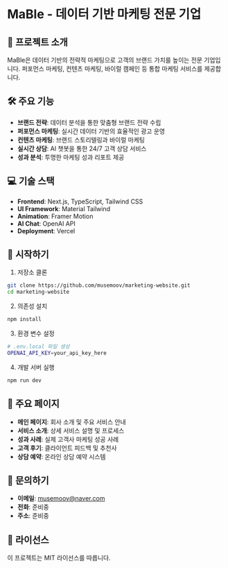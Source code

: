 # MaBle - 데이터 기반 마케팅 전문 기업

## 🚀 프로젝트 소개

MaBle은 데이터 기반의 전략적 마케팅으로 고객의 브랜드 가치를 높이는 전문 기업입니다. 
퍼포먼스 마케팅, 컨텐츠 마케팅, 바이럴 캠페인 등 통합 마케팅 서비스를 제공합니다.

## 🛠 주요 기능

- **브랜드 전략**: 데이터 분석을 통한 맞춤형 브랜드 전략 수립
- **퍼포먼스 마케팅**: 실시간 데이터 기반의 효율적인 광고 운영
- **컨텐츠 마케팅**: 브랜드 스토리텔링과 바이럴 마케팅
- **실시간 상담**: AI 챗봇을 통한 24/7 고객 상담 서비스
- **성과 분석**: 투명한 마케팅 성과 리포트 제공

## 💻 기술 스택

- **Frontend**: Next.js, TypeScript, Tailwind CSS
- **UI Framework**: Material Tailwind
- **Animation**: Framer Motion
- **AI Chat**: OpenAI API
- **Deployment**: Vercel

## 🚀 시작하기

1. 저장소 클론
```bash
git clone https://github.com/musemoov/marketing-website.git
cd marketing-website
```

2. 의존성 설치
```bash
npm install
```

3. 환경 변수 설정
```bash
# .env.local 파일 생성
OPENAI_API_KEY=your_api_key_here
```

4. 개발 서버 실행
```bash
npm run dev
```

## 📱 주요 페이지

- **메인 페이지**: 회사 소개 및 주요 서비스 안내
- **서비스 소개**: 상세 서비스 설명 및 프로세스
- **성과 사례**: 실제 고객사 마케팅 성공 사례
- **고객 후기**: 클라이언트 피드백 및 추천사
- **상담 예약**: 온라인 상담 예약 시스템

## 🤝 문의하기

- **이메일**: musemoov@naver.com
- **전화**: 준비중
- **주소**: 준비중

## 📜 라이선스

이 프로젝트는 MIT 라이선스를 따릅니다.
